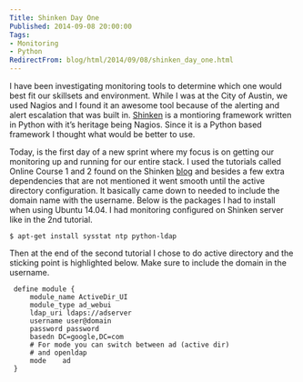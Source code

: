 ```yaml
---
Title: Shinken Day One
Published: 2014-09-08 20:00:00
Tags:
- Monitoring
- Python
RedirectFrom: blog/html/2014/09/08/shinken_day_one.html
---
```


I have been investigating monitoring tools to determine which one would best fit our skillsets and environment. While I was at the City of Austin, we used Nagios and I found it an awesome tool because of the alerting and alert escalation that was built in. [Shinken](http://www.shinken-monitoring.org/) is a montioring framework written in Python with it’s heritage being Nagios.  Since it is a Python based framework I thought what would be better to use.

Today, is the first day of a new sprint where my focus is on getting our monitoring up and running for our entire stack. I used the tutorials called Online Course 1 and 2 found on the Shinken [blog](http://shinkenlab.io/) and besides a few extra dependencies that are not mentioned it went smooth until the active directory configuration. It basically came down to needed to include the domain name with the username. Below is the packages I had to install when using Ubuntu 14.04\. I had monitoring configured on Shinken server like in the 2nd tutorial.

```
$ apt-get install sysstat ntp python-ldap
```

Then at the end of the second tutorial I chose to do active directory and the sticking point is highlighted below. Make sure to include the domain in the username.

```
 define module {
     module_name ActiveDir_UI
     module_type ad_webui
     ldap_uri ldaps://adserver
     username user@domain
     password password
     basedn DC=google,DC=com
     # For mode you can switch between ad (active dir)
     # and openldap
     mode    ad
 }
```